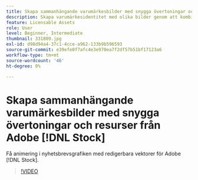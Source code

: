 ```yaml
---
title: Skapa sammanhängande varumärkesbilder med snygga övertoningar och Adobe [!DNL Stock] resurser
description: Skapa varumärkesidentitet med olika bilder genom att kombinera färger och övertoningar i hela din reklamkampanj
feature: Licensable Assets
role: User
level: Beginner, Intermediate
thumbnail: 331809.jpg
exl-id: d98d94a4-37c1-4cce-a962-133b9b596593
source-git-commit: e39efe0f7afc4e3e970ea7f2df57b51bf17123a6
workflow-type: tm+mt
source-wordcount: '46'
ht-degree: 0%

---
```


# Skapa sammanhängande varumärkesbilder med snygga övertoningar och resurser från Adobe [!DNL Stock]

Få animering i nyhetsbrevsgrafiken med redigerbara vektorer för Adobe [!DNL Stock].

>[!VIDEO](https://video.tv.adobe.com/v/331809?hidetitle=true)
